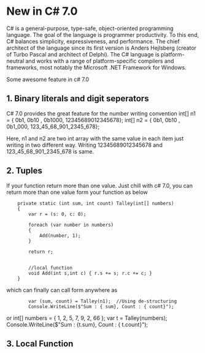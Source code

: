 # New in C# 7.0

C# is a general-purpose, type-safe, object-oriented programming language. The goal of the language is programmer productivity. To this end, C# balances simplicity, expressiveness, and performance. The chief architect of the language since its first version is Anders Hejlsberg (creator of Turbo Pascal and architect of Delphi). The C# language is platform-neutral and works with a range of platform-specific compilers and frameworks, most notably the Microsoft .NET Framework for Windows.

Some awesome feature in c# 7.0
## 1. Binary literals and digit seperators

C# 7.0 provides the great feature for the number writing convention
    int[] n1 = { 0b1, 0b10 , 0b1000, 12345689012345678};
    int[] n2 = { 0b1, 0b10 , 0b1_000, 123_45_68_901_2345_678};
    
Here, n1 and n2 are two int array with the same value in each item just writing in two different way. Writing 12345689012345678 and 
123_45_68_901_2345_678 is same.

## 2. Tuples
If your function return more than one value. Just chill with c# 7.0, you can return more than one value form your function as below
         
        private static (int sum, int count) Talley(int[] numbers)
        {
            var r = (s: 0, c: 0);

            foreach (var number in numbers)
            {
                Add(number, 1);
            }

            return r;


            //local function
            void Add(int s,int c) { r.s += s; r.c += c; }
        }
        
 which can finally can call form anywhere as 
 
            var (sum, count) = Talley(n1);  //Using de-structuring 
            Console.WriteLine($"Sum : { sum}, Count : { count}");
            
or 
            int[] numbers = { 1, 2, 5, 7, 9, 2, 66 };
            var t = Talley(numbers); 
            Console.WriteLine($"Sum : {t.sum}, Count : { t.count}");
            
## 3. Local Function

    
   
